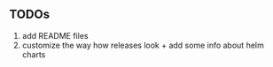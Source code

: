 ## TODOs

1. add README files
2. customize the way how releases look + add some info about helm charts

